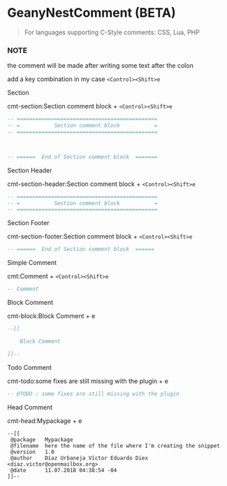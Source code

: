 # GeanyNestComment (BETA)

> For languages supporting C-Style comments: CSS, Lua, PHP

### NOTE

the comment will be made after writing some text after the colon

add a key combination
in my case `<Control><Shift>e`

Section

cmt-section:Section comment block + `<Control><Shift>e`

```lua
-- =============================================
-- =           Section comment block           =
-- =============================================



-- ======  End of Section comment block  =======
```

Section Header

cmt-section-header:Section comment block + `<Control><Shift>e`

```lua
-- =============================================
-- =           Section comment block           =
-- =============================================
```

Section Footer

cmt-section-footer:Section comment block + `<Control><Shift>e`

```lua
-- ======  End of Section comment block  ======
```

Simple Comment

cmt:Comment + `<Control><Shift>e`

```lua
-- Comment
```

Block Comment

cmt-block:Block Comment + <Control><Shift>e

```lua
--[[

	Block Comment

]]--
```

Todo Comment

cmt-todo:some fixes are still missing with the plugin + <Control><Shift>e

```lua
-- @TODO : some fixes are still missing with the plugin
```

Head Comment

cmt-head:Mypackage + <Control><Shift>e

```
--[[
 @package   Mypackage
 @filename  here the name of the file where I'm creating the snippet 
 @version   1.0
 @author    Díaz Urbaneja Víctor Eduardo Diex <diaz.victor@openmailbox.org>
 @date      11.07.2018 04:38:54 -04
]]--
```
